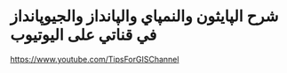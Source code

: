 
# شرح الپايثون والنمپاي والپانداز والجيوپانداز في قناتي على اليوتيوب  

https://www.youtube.com/TipsForGISChannel
